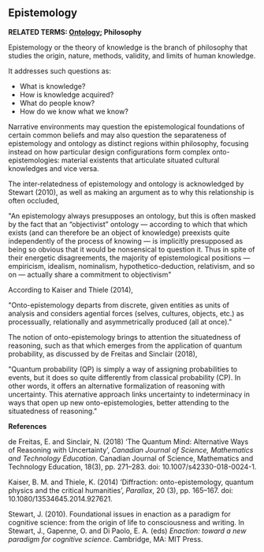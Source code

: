## Epistemology

**RELATED TERMS: [Ontology](https://github.com/narrative-environments/CourseCompendium/blob/main/Ontology.md); Philosophy**


Epistemology or the theory of knowledge is the branch of philosophy that studies the origin, nature, methods, validity, and limits of human knowledge.

It addresses such questions as:

*   What is knowledge?
*   How is knowledge acquired?
*   What do people know?
*   How do we know what we know?

Narrative environments may question the epistemological foundations of certain common beliefs and may also question the separateness of epistemology and ontology as distinct regions within philosophy, focusing instead on how particular design configurations form complex onto-epistemologies: material existents that articulate situated cultural knowledges and vice versa.

The inter-relatedness of epistemology and ontology is acknowledged by Stewart (2010), as well as making an argument as to why this relationship is often occluded,

"An epistemology always presupposes an ontology, but this is often masked by the fact that an “objectivist” ontology — according to which that which exists (and can therefore be an object of knowledge) preexists quite independently of the process of knowing — is implicitly presupposed as being so obvious that it would be nonsensical to question it. Thus in spite of their energetic disagreements, the majority of epistemological positions — empiricism, idealism, nominalism, hypothetico-deduction, relativism, and so on — actually share a commitment to objectivism"

According to Kaiser and Thiele (2014),

"Onto-epistemology departs from discrete, given entities as units of analysis and considers agential forces (selves, cultures, objects, etc.) as processually, relationally and asymmetrically produced (all at once)."

The notion of onto-epistemology brings to attention the situatedness of reasoning, such as that which emerges from the application of quantum probability, as discussed by de Freitas and Sinclair (2018),

"Quantum probability (QP) is simply a way of assigning probabilities to events, but it does so quite differently from classical probability (CP). In other words, it offers an alternative formalization of reasoning with uncertainty. This aternative approach links uncertainty to indeterminacy in ways that open up new onto-epistemologies, better attending to the situatedness of reasoning."

**References**

de Freitas, E. and Sinclair, N. (2018) ‘The Quantum Mind: Alternative Ways of Reasoning with Uncertainty’, _Canadian Journal of Science, Mathematics and Technology Education_. Canadian Journal of Science, Mathematics and Technology Education, 18(3), pp. 271–283. doi: 10.1007/s42330-018-0024-1.

Kaiser, B. M. and Thiele, K. (2014) ‘Diffraction: onto-epistemology, quantum physics and the critical humanities’, _Parallax_, 20 (3), pp. 165–167. doi: 10.1080/13534645.2014.927621.

Stewart, J. (2010). Foundational issues in enaction as a paradigm for cognitive science: from the origin of life to consciousness and writing. In Stewart, J., Gapenne, O. and Di Paolo, E. A. (eds) _Enaction: toward a new paradigm for cognitive science_. Cambridge, MA: MIT Press.

